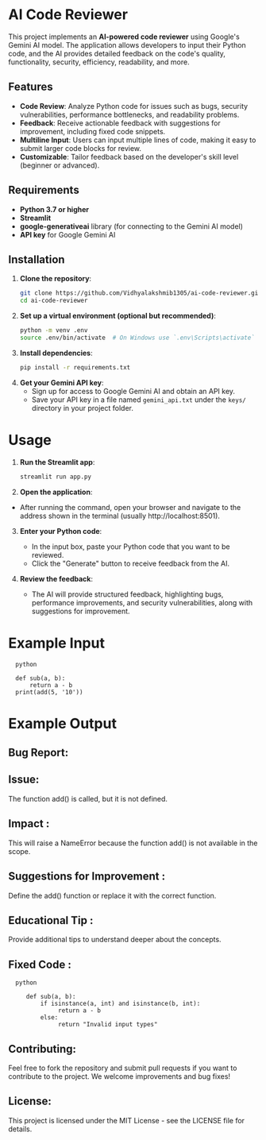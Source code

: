 # **AI Code Reviewer**

This project implements an **AI-powered code reviewer** using Google's Gemini AI model. The application allows developers to input their Python code, and the AI provides detailed feedback on the code's quality, functionality, security, efficiency, readability, and more.

## **Features**

- **Code Review**: Analyze Python code for issues such as bugs, security vulnerabilities, performance bottlenecks, and readability problems.
- **Feedback**: Receive actionable feedback with suggestions for improvement, including fixed code snippets.
- **Multiline Input**: Users can input multiple lines of code, making it easy to submit larger code blocks for review.
- **Customizable**: Tailor feedback based on the developer's skill level (beginner or advanced).

## **Requirements**

- **Python 3.7 or higher**
- **Streamlit**
- **google-generativeai** library (for connecting to the Gemini AI model)
- **API key** for Google Gemini AI

## **Installation**

1. **Clone the repository**:
   ```bash
   git clone https://github.com/Vidhyalakshmib1305/ai-code-reviewer.git (change it accordingly to your username and repository)
   cd ai-code-reviewer

2. **Set up a virtual environment (optional but recommended)**:
   ```bash
   python -m venv .env
   source .env/bin/activate  # On Windows use `.env\Scripts\activate`

3. **Install dependencies**:
   ```bash
   pip install -r requirements.txt

4. **Get your Gemini API key**:
   - Sign up for access to Google Gemini AI and obtain an API key.
   - Save your API key in a file named `gemini_api.txt` under the `keys/` directory in your project folder.

# **Usage**

1. **Run the Streamlit app**:
   ```bash
   streamlit run app.py

2. **Open the application**:
- After running the command, open your browser and navigate to the address shown in the terminal (usually http://localhost:8501).

3. **Enter your Python code**:
   - In the input box, paste your Python code that you want to be reviewed.
   - Click the "Generate" button to receive feedback from the AI.

4. **Review the feedback**:
   - The AI will provide structured feedback, highlighting bugs, performance improvements, and security vulnerabilities, along with suggestions for improvement.

# **Example Input**
      python
      
      def sub(a, b):     
          return a - b  
      print(add(5, '10'))

# **Example Output**


## **Bug Report**:

## **Issue**: 
The function add() is called, but it is not defined.

## **Impact** :
This will raise a NameError because the function add() is not available in the scope.

## **Suggestions for Improvement** : 
Define the add() function or replace it with the correct function.

## **Educational Tip** : 
Provide additional tips to understand deeper about the concepts.

## **Fixed Code** :
      python
      
         def sub(a, b):     
             if isinstance(a, int) and isinstance(b, int):         
                  return a - b     
             else:         
                  return "Invalid input types"


## **Contributing**:
Feel free to fork the repository and submit pull requests if you want to contribute to the project. We welcome improvements and bug fixes!

## **License**:
This project is licensed under the MIT License - see the LICENSE file for details.
